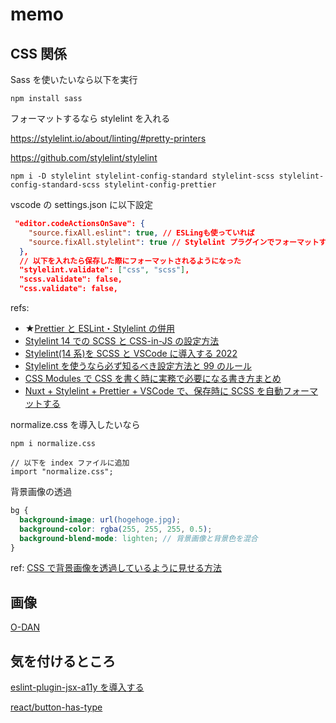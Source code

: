 # memo

## CSS 関係

Sass を使いたいなら以下を実行

```
npm install sass
```

フォーマットするなら stylelint を入れる

https://stylelint.io/about/linting/#pretty-printers

https://github.com/stylelint/stylelint

```
npm i -D stylelint stylelint-config-standard stylelint-scss stylelint-config-standard-scss stylelint-config-prettier
```

vscode の settings.json に以下設定

```json
 "editor.codeActionsOnSave": {
    "source.fixAll.eslint": true, // ESLingも使っていれば
    "source.fixAll.stylelint": true // Stylelint プラグインでフォーマットする
  },
  // 以下を入れたら保存した際にフォーマットされるようになった
  "stylelint.validate": ["css", "scss"],
  "scss.validate": false,
  "css.validate": false,

```

refs:

- ★[Prettier と ESLint・Stylelint の併用](https://rinoguchi.net/2021/12/prettier-eslint-stylelint.html)
- [Stylelint 14 での SCSS と CSS-in-JS の設定方法](https://blog.gaji.jp/2021/12/07/8718/)
- [Stylelint(14 系)を SCSS と VSCode に導入する 2022](https://zenn.dev/knknk98/articles/422034ea94dc78)
- [Stylelint を使うなら必ず知るべき設定方法と 99 のルール](https://iwb.jp/css-stylelint-vscode-settings-rules/#Stylelint-2)
- [CSS Modules で CSS を書く時に実務で必要になる書き方まとめ](https://satoshimurata.com/css-modules-sample)
- [Nuxt + Stylelint + Prettier + VSCode で、保存時に SCSS を自動フォーマットする](https://toragramming.com/web/nuxtjs/nuxt-stylelint-prettier-vscode-format-scss-on-save/)

normalize.css を導入したいなら

```
npm i normalize.css

// 以下を index ファイルに追加
import "normalize.css";
```

背景画像の透過

```scss
bg {
  background-image: url(hogehoge.jpg);
  background-color: rgba(255, 255, 255, 0.5);
  background-blend-mode: lighten; // 背景画像と背景色を混合
}
```

ref: [CSS で背景画像を透過しているように見せる方法](https://hirashimatakumi.com/blog/7003.html)

## 画像

[O-DAN](https://o-dan.net/ja/)

## 気を付けるところ

[eslint-plugin-jsx-a11y を導入する](https://www.webneko.dev/posts/setup-eslint-to-audit-accessibility)

[react/button-has-type](https://github.com/jsx-eslint/eslint-plugin-react/blob/master/docs/rules/button-has-type.md)
